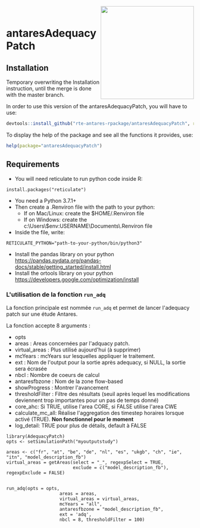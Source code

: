 <img src="man/figures/antares_simulator.png" align="right" width=250 />
<br/>

# antaresAdequacyPatch 

## Installation

Temporary overwriting the Installation instruction, until the merge is done with the master branch.

In order to use this version of the antaresAdequacyPatch, you will have to use:
```r
devtools::install_github("rte-antares-rpackage/antaresAdequacyPatch", ref="linearization")
```

To display the help of the package and see all the functions it provides, use:

```r 
help(package="antaresAdequacyPatch")
```


## Requirements

* You will need reticulate to run python code inside R:
```
install.packages("reticulate")
```
* You need a Python 3.7.1+
* Then create a .Renviron file with the path to your python:
  * If on Mac/Linux: create the $HOME/.Renviron file
  * If on Windows: create the c:\\Users\\$env:USERNAME\\Documents\\.Renviron file
* Inside the file, write:
```
RETICULATE_PYTHON="path-to-your-python/bin/python3"
```
* Install the pandas library on your python
https://pandas.pydata.org/pandas-docs/stable/getting_started/install.html
* Install the ortools library on your python
https://developers.google.com/optimization/install


### L'utilisation de la fonction `run_adq`

La fonction principale est nommée `run_adq` et permet de lancer l'adequacy patch sur une étude Antares.


La fonction accepte 8 arguments :

* opts
* areas : Areas concernées par l'adquacy patch.
* virtual_areas : Plus utilisé aujourd'hui (à supprimer)
* mcYears : mcYears sur lesquelles appliquer le traitement.
* ext : Nom de l'output pour la sortie après adequacy, si NULL, la sortie sera écrasée
* nbcl : Nombre de coeurs de calcul
* antaresfbzone : Nom de la zone flow-based
* showProgress : Montrer l'avancement
* thresholdFilter : Filtre des résultats (seuil après lequel les modifications deviennent trop importantes pour un pas de temps donné)
* core_ahc: Si TRUE, utilise l'area CORE, si FALSE utilise l'area CWE
* calculate_mc_all: Réalise l'aggregation des timestep horaires lorsque activé (TRUE). __Non fonctionnel pour le moment__
* log_detail: TRUE pour plus de détails, default à FALSE

```{r, eval=FALSE}
library(AdequacyPatch)
opts <- setSimulationPath("myoutputstudy")

areas <- c("fr", "at", "be", "de", "nl", "es", "ukgb", "ch", "ie", "itn", "model_description_fb")
virtual_areas = getAreas(select = "_", regexpSelect = TRUE,
                         exclude = c("model_description_fb"), regexpExclude = FALSE)


run_adq(opts = opts,
					areas = areas,
					virtual_areas = virtual_areas,
					mcYears = "all",
					antaresfbzone = "model_description_fb",
					ext = 'adq',
					nbcl = 8, thresholdFilter = 100)



```
